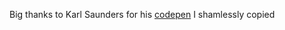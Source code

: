 Big thanks to Karl Saunders for his [codepen](https://codepen.io/Mobius1/pen/wGVveZ) I shamlessly copied
